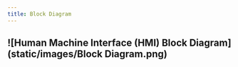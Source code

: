 ```yaml
---
title: Block Diagram
---
```


## ![Human Machine Interface (HMI) Block Diagram](static/images/Block Diagram.png)
